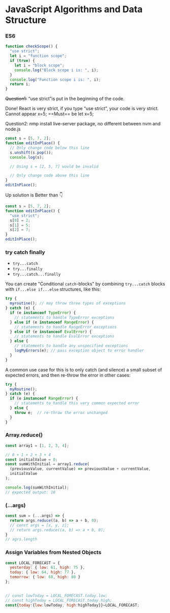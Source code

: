 

# JavaScript Algorithms and Data Structure

### ES6

```javascript
function checkScope() {
  "use strict";
  let i = "function scope";
  if (true) {
    let i = "block scope";
    console.log("Block scope i is: ", i);
  }
  console.log("Function scope i is: ", i);
  return i;
}
```

~~Question1:~~ “use strict”is put in the beginning of the code.

Done! React is very strict, if you type “use strict”, your code is very strict. Cannot appear x=5; ==Must== be let x=5; 

Question2: nmp install live-server package, no different between nvm and node.js

```javascript
const s = [5, 7, 2];
function editInPlace() {
  // Only change code below this line
  s.unshift(s.pop());
  console.log(s);

  // Using s = [2, 5, 7] would be invalid

  // Only change code above this line
}
editInPlace();
```

Up solution is Better than 👇

```javascript
const s = [5, 7, 2];
function editInPlace() {
  "use strict";
  s[0] = 2;
  s[1] = 5;
  s[2] = 7;
}
editInPlace();
```

### try catch finally

- `try...catch`
- `try...finally`
- `try...catch...finally`

You can create "Conditional `catch`-blocks" by combining `try...catch` blocks with `if...else if...else` structures, like this:

```javascript
try {
  myroutine(); // may throw three types of exceptions
} catch (e) {
  if (e instanceof TypeError) {
    // statements to handle TypeError exceptions
  } else if (e instanceof RangeError) {
    // statements to handle RangeError exceptions
  } else if (e instanceof EvalError) {
    // statements to handle EvalError exceptions
  } else {
    // statements to handle any unspecified exceptions
    logMyErrors(e); // pass exception object to error handler
  }
}
```

A common use case for this is to only catch (and silence) a small subset of expected errors, and then re-throw the error in other cases:

```javascript
try {
  myRoutine();
} catch (e) {
  if (e instanceof RangeError) {
    // statements to handle this very common expected error
  } else {
    throw e;  // re-throw the error unchanged
  }
}
```

###  Array.reduce()

```javascript
const array1 = [1, 2, 3, 4];

// 0 + 1 + 2 + 3 + 4
const initialValue = 0;
const sumWithInitial = array1.reduce(
  (previousValue, currentValue) => previousValue + currentValue,
  initialValue
);

console.log(sumWithInitial);
// expected output: 10

```

###  (...args)

```javascript
const sum = (...args) => {
  return args.reduce((a, b) => a + b, 0);
  // const args = [x, y, z];
  // return args.reduce((a, b) => a + b, 0);
}
// agrs.length
```

###  Assign Variables from Nested Objects

```javascript
const LOCAL_FORECAST = {
  yesterday: { low: 61, high: 75 },
  today: { low: 64, high: 77 },
  tomorrow: { low: 68, high: 80 }
};

  
// const lowToday = LOCAL_FORECAST.today.low;
// const highToday = LOCAL_FORECAST.today.high;
const{today:{low:lowToday, high:highToday}}=LOCAL_FORECAST;
```





















